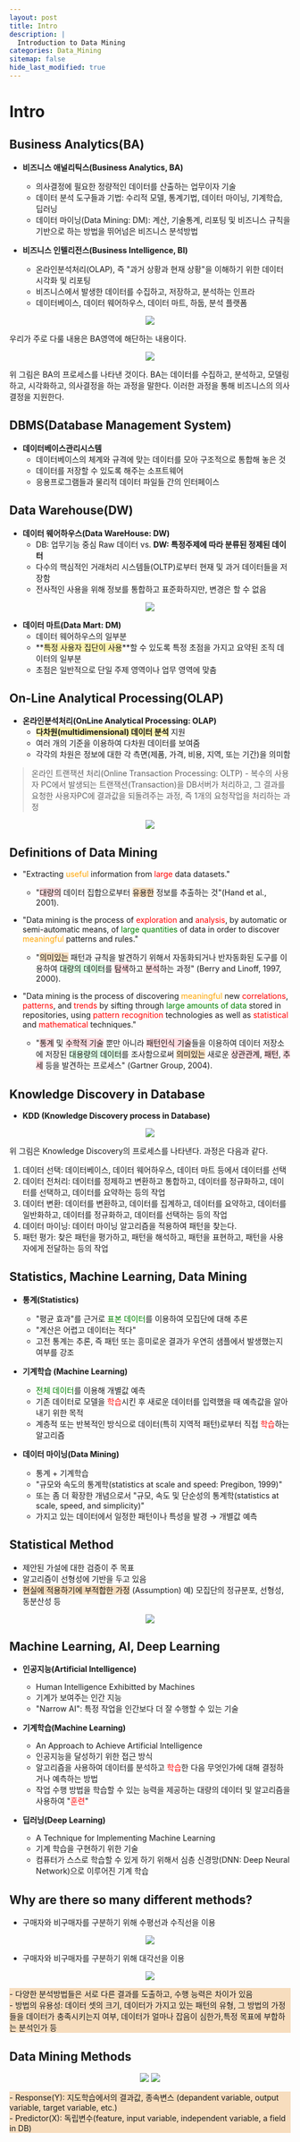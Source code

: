 ```yaml
---
layout: post
title: Intro
description: |
  Introduction to Data Mining
categories: Data_Mining
sitemap: false
hide_last_modified: true
---
```

# Intro

## Business Analytics(BA) 
- **비즈니스 애널리틱스(Business Analytics, BA)**
    - 의사결정에 필요한 정량적인 데이터를 산출하는 업무이자 기술
    - 데이터 분석 도구들과 기법: 수리적 모델, 통계기법, 데이터 마이닝, 기계학습, 딥러닝
    - 데이터 마이닝(Data Mining: DM): 계산, 기술통계, 리포팅 및 비즈니스 규칙을 기반으로 하는 방법을 뛰어넘은 비즈니스 분석방법

- **비즈니스 인텔리전스(Business Intelligence, BI)**
    - 온라인분석처리(OLAP), 즉 "과거 상황과 현재 상황"을 이해하기 위한 데이터 시각화 및 리포팅
    - 비즈니스에서 발생한 데이터를 수집하고, 저장하고, 분석하는 인프라
    - 데이터베이스, 데이터 웨어하우스, 데이터 마트, 하둡, 분석 플랫폼

<p align="center">
<img src="/assets/img/blog/data-mining/BusinessAnalytics.png">
</p>

우리가 주로 다룰 내용은 BA영역에 해단하는 내용이다.

<p align="center">
<img src="/assets/img/blog/data-mining/ProcessOf_BA.png">
</p>

위 그림은 BA의 프로세스를 나타낸 것이다. BA는 데이터를 수집하고, 분석하고, 모델링하고, 시각화하고, 의사결정을 하는 과정을 말한다. 이러한 과정을 통해 비즈니스의 의사결정을 지원한다.

## DBMS(Database Management System)
- **데이터베이스관리시스템**
    - 데이터베이스의 체계와 규격에 맞는 데이터를 모아 구조적으로 통합해 놓은 것
    - 데이터를 저장할 수 있도록 해주는 소프트웨어
    - 응용프로그램들과 물리적 데이터 파일들 간의 인터페이스

## Data Warehouse(DW)
- **데이터 웨어하우스(Data WareHouse: DW)**
    - DB: 업무기능 중심 Raw 데이터 vs. **DW: 특정주제에 따라 분류된 정제된 데이터**
    - 다수의 핵심적인 거래처리 시스템들(OLTP)로부터 현재 및 과거 데이터들을 저장함
    - 전사적인 사용을 위해 정보를 통합하고 표준화하지만, 변경은 할 수 없음

<p align="center">
<img src="/assets/img/blog/data-mining/DataWarehouse.png">
</p>

- **데이터 마트(Data Mart: DM)**
    - 데이터 웨어하우스의 일부분
    - **<span style='background-color: #fff5b1'>특정 사용자 집단이 사용</span>**할 수 있도록 특정 초점을 가지고 요약된 조직 데이터의 일부분
    - 초점은 일반적으로 단일 주제 영역이나 업무 영역에 맞춤

## On-Line Analytical Processing(OLAP)
- **온라인분석처리(OnLine Analytical Processing: OLAP)**
    - **<span style='background-color: #fff5b1'>다차원(multidimensional) 데이터 분석</span>** 지원
    - 여러 개의 기준을 이용하여 다차원 데이터를 보여줌
    - 각각의 차원은 정보에 대한 각 측면(제품, 가격, 비용, 지역, 또는 기간)을 의미함
> 온라인 트랜잭션 처리(Online Transaction Processing: OLTP) - 복수의 사용자 PC에서 발생되는 트랜잭션(Transaction)을 DB서버가 처리하고, 그 결과를 요청한 사용자PC에 결과값을 되돌려주는 과정, 즉 1개의 요청작업을 처리하는 과정

<p align="center">
<img src="/assets/img/blog/data-mining/OLAP.png">
</p>

## Definitions of Data Mining
- "Extracting <span style="color:orange">useful</span> information from <span style="color:red">large</span> data datasets."
    - "<span style='background-color: #ffdce0'>대량의</span> 데이터 집합으로부터 <span style='background-color: #F7DDBE'>유용한</span> 정보를 추출하는 것"(Hand et al., 2001).

- "Data mining is the process of <span style="color:red">exploration</span> and <span style="color:red">analysis</span>, by automatic or semi-automatic means, of <span style="color:green">large quantities</span> of data in order to discover <span style="color:orange">meaningful</span> patterns and rules."
    - "<span style='background-color: #F7DDBE'>의미있는</span> 패턴과 규칙을 발견하기 위해서 자동화되거나 반자동화된 도구를 이용하여 <span style='background-color: #dcffe4'>대량의 데이터</span>를 <span style='background-color: #ffdce0'>탐색</span>하고 <span style='background-color: #ffdce0'>분석</span>하는 과정" (Berry and Linoff, 1997, 2000).

- "Data mining is the process of discovering <span style="color:orange">meaningful</span> new <span style="color:red">correlations</span>, <span style="color:red">patterns</span>, and <span style="color:red">trends</span> by sifting through <span style="color:green">large amounts of data</span> stored in repositories, using <span style="color:red">pattern recognition</span> technologies as well as <span style="color:red">statistical</span> and <span style="color:red">mathematical</span> techniques."
    - "<span style='background-color: #ffdce0'>통계</span> 및 <span style='background-color: #ffdce0'>수학적 기술</span> 뿐만 아니라 <span style='background-color: #ffdce0'>패턴인식 기술</span>들을 이용하여 데이터 저장소에 저장된 <span style='background-color: #dcffe4'>대용량의 데이터</span>를 조사함으로써 <span style='background-color: #F7DDBE'>의미있는</span> 새로운 <span style='background-color: #ffdce0'>상관관계</span>, <span style='background-color: #ffdce0'>패턴</span>, <span style='background-color: #ffdce0'>추세</span> 등을 발견하는 프로세스" (Gartner Group, 2004).

## Knowledge Discovery in Database
- **KDD (Knowledge Discovery process in Database)**

<p align="center">
<img src="/assets/img/blog/data-mining/KDD_Process.png">
</p>

위 그림은 Knowledge Discovery의 프로세스를 나타낸다. 과정은 다음과 같다.
1. 데이터 선택: 데이터베이스, 데이터 웨어하우스, 데이터 마트 등에서 데이터를 선택
2. 데이터 전처리: 데이터를 정제하고 변환하고 통합하고, 데이터를 정규화하고, 데이터를 선택하고, 데이터를 요약하는 등의 작업
3. 데이터 변환: 데이터를 변환하고, 데이터를 집계하고, 데이터를 요약하고, 데이터를 일반화하고, 데이터를 정규화하고, 데이터를 선택하는 등의 작업
4. 데이터 마이닝: 데이터 마이닝 알고리즘을 적용하여 패턴을 찾는다.
5. 패턴 평가: 찾은 패턴을 평가하고, 패턴을 해석하고, 패턴을 표현하고, 패턴을 사용자에게 전달하는 등의 작업

## Statistics, Machine Learning, Data Mining
- **통계(Statistics)**
    - "평균 효과"를 근거로 <span style="color:green">표본 데이터</span>를 이용하여 모집단에 대해 추론
    - "계산은 어렵고 데이터는 적다"
    - 고전 통계는 추론, 즉 패턴 또는 흥미로운 결과가 우연히 샘플에서 발생했는지 여부를 강조

- **기계학습 (Machine Learning)**
    - <span style="color:green">전체 데이터</span>를 이용해 개별값 예측
    - 기존 데이터로 모델을 <span style="color:red">학습</span>시킨 후 새로운 데이터를 입력했을 때 예측값을 알아내기 위한 목적
    - 계층적 또는 반복적인 방식으로 데이터(특히 지역적 패턴)로부터 직접 <span style="color:red">학습</span>하는 알고리즘

- **데이터 마이닝(Data Mining)**
    - 통계 + 기계학습
    - "규모와 속도의 통계학(statistics at scale and speed: Pregibon, 1999)"
    - 또는 좀 더 확장한 개념으로서 "규모, 속도 및 단순성의 통계학(statistics at scale, speed, and simplicity)"
    - 가지고 있는 데이터에서 일정한 패턴이나 특성을 발경 &rarr; 개별값 예측

## Statistical Method
- 제안된 가설에 대한 검증이 주 목표
- 알고리즘이 선형성에 기반을 두고 있음
- <span style='background-color: #F7DDBE'>현실에 적용하기에 부적합한 가정</span> (Assumption) 예) 모집단의 정규분포, 선형성, 동분산성 등

<p align="center">
<img src="/assets/img/blog/data-mining/StatisticalMethod.png">
</p>

## Machine Learning, AI, Deep Learning
- **인공지능(Artificial Intelligence)**
    - Human Intelligence Exhibitted by Machines
    - 기계가 보여주는 인간 지능
    - "Narrow AI": 특정 작업을 인간보다 더 잘 수행할 수 있는 기술

- **기계학습(Machine Learning)**
    - An Approach to Achieve Artificial Intelligence
    - 인공지능을 달성하기 위한 접근 방식
    - 알고리즘을 사용하여 데이터를 분석하고 <span style="color:red">학습</span>한 다음 무엇인가에 대해 결정하거나 예측하는 방법
    - 작업 수행 방법을 학습할 수 있는 능력을 제공하는 대량의 데이터 및 알고리즘을 사용하여 "<span style="color:red">훈련</span>"

- **딥러닝(Deep Learning)**
    - A Technique for Implementing Machine Learning
    - 기계 학습을 구현하기 위한 기술
    - 컴퓨터가 스스로 학습할 수 있게 하기 위해서 심층 신경망(DNN: Deep Neural Network)으로 이루어진 기계 학습

## Why are there so many different methods?
- 구매자와 비구매자를 구분하기 위해 수평선과 수직선을 이용

<p align="center">
<img src="/assets/img/blog/data-mining/HorizontalVerticalLine.png">
</p>

- 구매자와 비구매자를 구분하기 위해 대각선을 이용

<p align="center">
<img src="/assets/img/blog/data-mining/DiagonalLine.png">
</p>

<p style="background-color: #F7DDBE">
<span>
- 다양한 분석방법들은 서로 다른 결과를 도출하고, 수행 능력은 차이가 있음<br>
- 방법의 유용성: 데이터 셋의 크기, 데이터가 가지고 있는 패턴의 유형, 그 방법의 가정들을 데이터가 충족시키는지 여부, 데이터가 얼마나 잡음이 심한가,특정 목표에 부합하는 분석인가 등
</span>
</p>

## Data Mining Methods

<p align="center">
<img src="/assets/img/blog/data-mining/DataMiningMethods.png">
<img src="/assets/img/blog/data-mining/DataMiningMethods2.png">
</p>

<p style="background-color: #F7DDBE">
<span>
- Response(Y): 지도학습에서의 결과값, 종속변스 (depandent variable, output variable, target variable, etc.)<br>
- Predictor(X): 독립변수(feature, input variable, independent variable, a field in DB)
</span>
</p>
